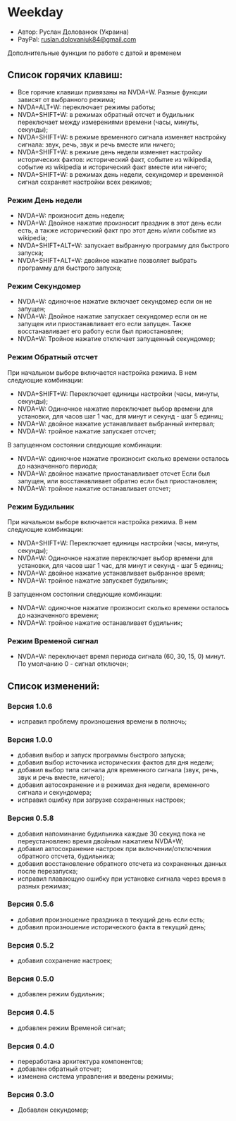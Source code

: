 # Weekday

* Автор: Руслан Долованюк (Украина)
* PayPal: ruslan.dolovaniuk84@gmail.com


Дополнительные функции по работе с датой и временем

## Список горячих клавиш:
* Все горячие клавиши привязаны на NVDA+W. Разные функции зависят от выбранного режима;
* NVDA+ALT+W: переключает режимы работы;
* NVDA+SHIFT+W: в режимах обратный отсчет и будильник переключает между измерениями времени (часы, минуты, секунды);
* NVDA+SHIFT+W: в режиме временного сигнала изменяет настройку сигнала: звук, речь, звук и речь вместе или ничего;
* NVDA+SHIFT+W: в режиме день недели изменяет настройку исторических фактов: исторический факт, событие из wikipedia, событие из wikipedia и исторический факт вместе или ничего;
* NVDA+SHIFT+W: в режимах день недели, секундомер и временной сигнал сохраняет настройки всех режимов;

### Режим День недели
* NVDA+W: произносит день недели;
* NVDA+W: Двойное нажатие произносит праздник в этот день если есть, а также исторический факт про этот день и/или событие из wikipedia;
* NVDA+SHIFT+ALT+W: запускает выбранную программу для быстрого запуска;
* NVDA+SHIFT+ALT+W: двойное нажатие позволяет выбрать программу для быстрого запуска;

### Режим Секундомер
* NVDA+W: одиночное нажатие включает секундомер если он не запущен;
* NVDA+W: Двойное нажатие запускает секундомер если он не запущен или приостанавливает его если запущен. Также восстанавливает его работу если был приостановлен;
* NVDA+W: Тройное нажатие отключает запущенный секундомер;

### Режим Обратный отсчет
При начальном выборе включается настройка режима. В нем следующие комбинации:
* NVDA+SHIFT+W: Переключает единицы настройки (часы, минуты, секунды);
* NVDA+W: Одиночное нажатие переключает выбор времени для установки, для часов шаг 1 час, для минут и секунд - шаг 5 единиц;
* NVDA+W: двойное нажатие устанавливает выбранный интервал;
* NVDA+W: тройное нажатие запускает отсчет;

В запущенном состоянии следующие комбинации:
* NVDA+W: одиночное нажатие произносит сколько времени осталось до назначенного периода;
* NVDA+W: двойное нажатие приостанавливает отсчет Если был запущен, или восстанавливает обратно если был приостановлен;
* NVDA+W: тройное нажатие останавливает отсчет;

### Режим Будильник
При начальном выборе включается настройка режима. В нем следующие комбинации:
* NVDA+SHIFT+W: Переключает единицы настройки (часы, минуты, секунды);
* NVDA+W: Одиночное нажатие переключает выбор времени для установки, для часов шаг 1 час, для минут и секунд - шаг 5 единиц;
* NVDA+W: двойное нажатие устанавливает выбранное время;
* NVDA+W: тройное нажатие запускает будильник;

В запущенном состоянии следующие комбинации:
* NVDA+W: одиночное нажатие произносит сколько времени осталось до назначенного времени;
* NVDA+W: тройное нажатие останавливает будильник;

### Режим Временой сигнал
* NVDA+W: переключает время периода сигнала (60, 30, 15, 0) минут. По умолчанию 0 - сигнал отключен;

## Список изменений:
### Версия 1.0.6
* исправил проблему произношения времени в полночь;

### Версия 1.0.0
* добавил выбор и запуск программы быстрого запуска;
* добавил выбор источника исторических фактов для дня недели;
* добавил выбор типа сигнала для временного сигнала (звук, речь, звук и речь вместе, ничего);
* добавил автосохранение и в режимах дня недели, временного сигнала и секундомера;
* исправил ошибку при загрузке сохраненных настроек;

### Версия 0.5.8
* добавил напоминание будильника каждые 30 секунд пока не переустановлено время двойным нажатием NVDA+W;
* добавил автосохранение настроек при включении/отключении обратного отсчета, будильника;
* добавил восстановление обратного отсчета из сохраненных данных после перезапуска;
* исправил плавающую ошибку при установке сигнала через время в разных режимах;

### Версия 0.5.6
* добавил произношение праздника в текущий день если есть;
* добавил произношение исторического факта в текущий день;

### Версия 0.5.2
* добавил сохранение настроек;

### Версия 0.5.0
* добавлен режим будильник;

### Версия 0.4.5
* добавлен режим Временой сигнал;

### Версия 0.4.0
* переработана архитектура компонентов;
* добавлен обратный отсчет;
* изменена система управления и введены режимы;

### Версия 0.3.0
* Добавлен секундомер;

